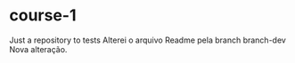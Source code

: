 # course-1
Just a repository to tests
Alterei o arquivo Readme pela branch branch-dev
Nova alteração.